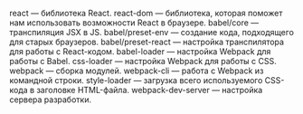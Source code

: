 react — библиотека React.
react-dom — библиотека, которая поможет нам использовать возможности React в браузере.
babel/core — транспиляция JSX в JS.
babel/preset-env — создание кода, подходящего для старых браузеров.
babel/preset-react — настройка транспилятора для работы с React-кодом.
babel-loader — настройка Webpack для работы с Babel.
css-loader — настройка Webpack для работы с CSS.
webpack — сборка модулей.
webpack-cli — работа с Webpack из командной строки.
style-loader — загрузка всего используемого CSS-кода в заголовке HTML-файла.
webpack-dev-server — настройка сервера разработки.